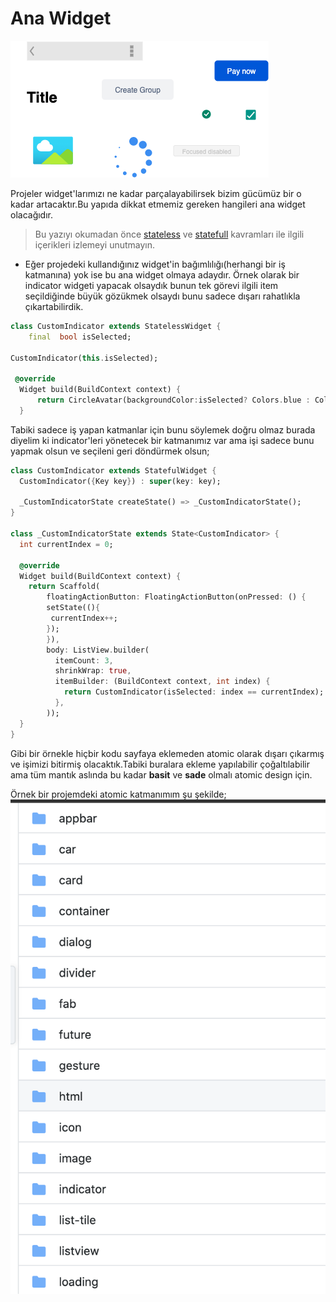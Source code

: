 # Ana Widget

![Core Widget](../../image/drawio/core-widgets.png)

Projeler widget'larımızı ne kadar parçalayabilirsek bizim gücümüz bir o kadar artacaktır.Bu yapıda dikkat etmemiz gereken hangileri ana widget olacağıdır.

> Bu yazıyı okumadan önce [stateless](https://www.youtube.com/watch?v=ZkP7QgLaZcY) ve [statefull](https://www.youtube.com/watch?v=6baZbJiIuiQ) kavramları ile ilgili içerikleri izlemeyi unutmayın.

- Eğer projedeki kullandığınız widget'in bağımlılığı(herhangi bir iş katmanına) yok ise bu ana widget olmaya adaydır.
  Örnek olarak bir indicator widgeti yapacak olsaydık bunun tek görevi ilgili item seçildiğinde büyük gözükmek olsaydı bunu sadece dışarı rahatlıkla çıkartabilirdik.

```dart
class CustomIndicator extends StatelessWidget {
    final  bool isSelected;

CustomIndicator(this.isSelected);

 @override
  Widget build(BuildContext context) {
      return CircleAvatar(backgroundColor:isSelected? Colors.blue : Colors.white)
  }
```

Tabiki sadece iş yapan katmanlar için bunu söylemek doğru olmaz burada diyelim ki indicator'leri yönetecek bir katmanımız var ama işi sadece bunu yapmak olsun ve seçileni geri döndürmek olsun;

```dart
class CustomIndicator extends StatefulWidget {
  CustomIndicator({Key key}) : super(key: key);

  _CustomIndicatorState createState() => _CustomIndicatorState();
}

class _CustomIndicatorState extends State<CustomIndicator> {
  int currentIndex = 0;

  @override
  Widget build(BuildContext context) {
    return Scaffold(
        floatingActionButton: FloatingActionButton(onPressed: () {
        setState((){
         currentIndex++;
        });
        }),
        body: ListView.builder(
          itemCount: 3,
          shrinkWrap: true,
          itemBuilder: (BuildContext context, int index) {
            return CustomIndicator(isSelected: index == currentIndex);
          },
        ));
  }
}
```

Gibi bir örnekle hiçbir kodu sayfaya eklemeden atomic olarak dışarı çıkarmış ve işimizi bitirmiş olacaktık.Tabiki buralara ekleme yapılabilir çoğaltılabilir ama tüm mantık aslında bu kadar **basit** ve **sade** olmalı atomic design için.

Örnek bir projemdeki atomic katmanımım şu şekilde;
![widgets](../../image/core/widgets.png)
